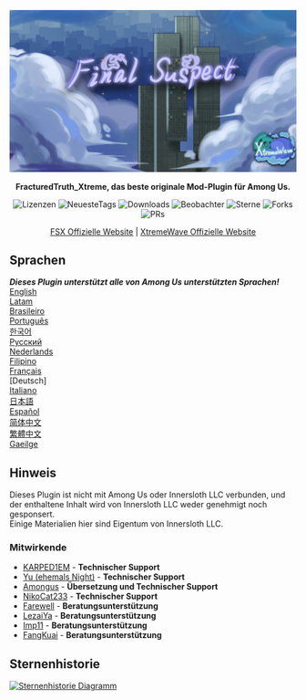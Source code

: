 ﻿<div align="center">

![FSX-XW](Assets/LogoWithTeam.png)

**FracturedTruth_Xtreme, das beste originale Mod-Plugin für Among Us.**

<img src="https://badgen.net/github/license/XtremeWave/FracturedTruth_Xtreme" alt="Lizenzen">
<img src="https://badgen.net/github/tag/XtremeWave/FracturedTruth_Xtreme" alt="NeuesteTags">
<img src="https://badgen.net/github/assets-dl/XtremeWave/FracturedTruth_Xtreme" alt="Downloads">
<img src="https://badgen.net/github/watchers/XtremeWave/FracturedTruth_Xtreme" alt="Beobachter">
<img src="https://badgen.net/github/stars/XtremeWave/FracturedTruth_Xtreme" alt="Sterne">
<img src="https://badgen.net/github/forks/XtremeWave/FracturedTruth_Xtreme" alt="Forks">
<img src="https://badgen.net/github/prs/XtremeWave/FracturedTruth_Xtreme" alt="PRs">

[FSX Offizielle Website](https://fsusx.top.cc) | [XtremeWave Offizielle Website](https://www.xtreme.net.cn)

</div>

## Sprachen
***Dieses Plugin unterstützt alle von Among Us unterstützten Sprachen!***<br>
[English](README.md) <br>
[Latam](README_es_LA.md)<br>
[Brasileiro](README_pt_BR.md)<br>
[Português](README_pt.md)<br>
[한국어](README_ko.md)<br>
[Русский](README_ru.md)<br>
[Nederlands](README_nl.md)<br>
[Filipino](README_tl.md)<br>
[Français](README_fr.md)<br>
[Deutsch]<br>
[Italiano](README_it.md)<br>
[日本語](README_ja.md)<br>
[Español](README_es.md)<br>
[简体中文](README_zh.md)<br>
[繁體中文](README_zh_CHT.md)<br>
[Gaeilge](README_ga.md)<br>

## Hinweis
Dieses Plugin ist nicht mit Among Us oder Innersloth LLC verbunden, und der enthaltene Inhalt wird von Innersloth LLC weder genehmigt noch gesponsert.<br>
Einige Materialien hier sind Eigentum von Innersloth LLC.

### Mitwirkende
 - [KARPED1EM](https://github.com/KARPED1EM) - **Technischer Support**
 - [Yu (ehemals Night)](https://github.com/Night-GUA) - **Technischer Support**
 - [Amongus](https://github.com/XiezibanWrite) - **Übersetzung und Technischer Support**
 - [NikoCat233](https://github.com/NikoCat233) - **Technischer Support**
 - [Farewell](https://github.com/ksduye) - **Beratungsunterstützung**
 - [LezaiYa](https://github.com/LezaiYa1) - **Beratungsunterstützung**
 - [Imp11](https://github.com/dabao40) - **Beratungsunterstützung**
 - [FangKuai](https://github.com/FangKuaiYa) - **Beratungsunterstützung**

## Sternenhistorie
[![Sternenhistorie Diagramm](https://api.star-history.com/svg?repos=XtremeWave/FracturedTruth_Xtreme&type=Date)](https://star-history.com/#XtremeWave/FracturedTruth_Xtreme&Date)
